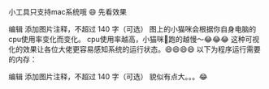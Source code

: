 小工具只支持mac系统哦 😄
先看效果
​

编辑
添加图片注释，不超过 140 字（可选）
图上的小猫咪会根据你自身电脑的cpu使用率变化而变化。
cpu使用率越高，小猫咪🏃跑的越慢～😂😂😂
这种可视化的效果让各位大佬更容易感知系统的运行状态。😄😄😄😄
以下为程序运行需要的内存：
​

编辑
添加图片注释，不超过 140 字（可选）
貌似有点大。。。😂